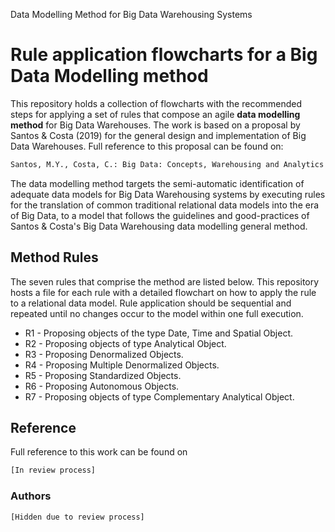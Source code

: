 Data Modelling Method for Big Data Warehousing Systems
# Rule application flowcharts for a Big Data Modelling method

This repository holds a collection of flowcharts with the recommended steps for applying a set of rules that compose an agile **data modelling method** for Big Data Warehouses. The work is based on a proposal by Santos & Costa (2019) for the general design and implementation of Big Data Warehouses. Full reference to this proposal can be found on:
```bash
Santos, M.Y., Costa, C.: Big Data: Concepts, Warehousing and Analytics. (2019).
```
The data modelling method targets the semi-automatic identification of adequate data models for Big Data Warehousing systems by executing rules for the translation of common traditional relational data models into the era of Big Data, to a model that follows the guidelines and good-practices of Santos & Costa's Big Data Warehousing data modelling general method.

## Method Rules
The seven rules that comprise the method are listed below. This repository hosts a file for each rule with a detailed flowchart on how to apply the rule to a relational data model. Rule application should be sequential and repeated until no changes occur to the model within one full execution.

* R1 - Proposing objects of the type Date, Time and Spatial Object.
* R2 - Proposing objects of type Analytical Object.
* R3 - Proposing Denormalized Objects.
* R4 - Proposing Multiple Denormalized Objects.
* R5 - Proposing Standardized Objects.
* R6 - Proposing Autonomous Objects.
* R7 - Proposing objects of type Complementary Analytical Object.
## Reference
Full reference to this work can be found on

```bash
[In review process]
```

### Authors

```bash
[Hidden due to review process]
```
